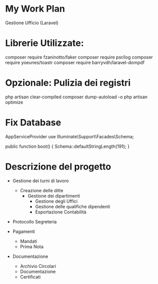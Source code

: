 # My Work Plan
Gestione Ufficio (Laravel)

# Librerie Utilizzate:
composer require fzaninotto/faker
composer require psr/log
composer require yoeunes/toastr
composer require barryvdh/laravel-dompdf

# Opzionale: Pulizia dei registri
php artisan clear-compiled
composer dump-autoload -o
php artisan optimize

# Fix Database
AppServiceProvider
use Illuminate\Support\Facades\Schema;

public function boot()
{
    Schema::defaultStringLength(191);
}


# Descrizione del progetto

+ Gestione dei turni di lavoro
    + Creazione delle ditte
        + Gestione dei dipartimenti
            + Gestione degli Uffici
            + Gestione delle qualifiche dipendenti
            + Esportazione Contabilità

+ Protocollo Segreteria

+ Pagamenti
    + Mandati
    + Prima Nota

+ Documentazione
    + Archivio Circolari
    + Documentazione
    + Certificati
